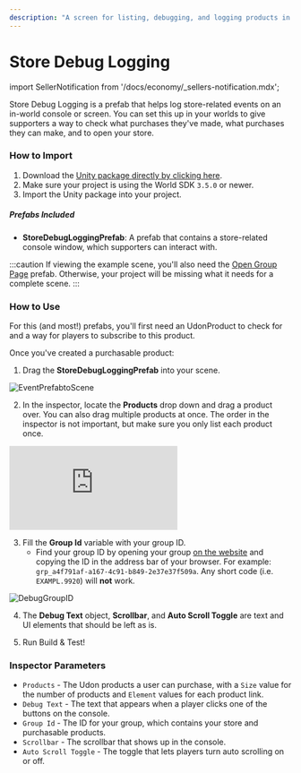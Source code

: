 ```yaml
---
description: "A screen for listing, debugging, and logging products in your world."
---
```


# Store Debug Logging

import SellerNotification from '/docs/economy/_sellers-notification.mdx';

<SellerNotification/>

Store Debug Logging is a prefab that helps log store-related events on an in-world console or screen. You can set this up in your worlds to give supporters a way to check what purchases they've made, what purchases they can make, and to open your store.

### How to Import
1. Download the [Unity package directly by clicking here](https://cdn.sanity.io/files/yvg0vlb9/production/44219d76aa08adb0b6511e37891a0011f40e8dcb.unitypackage).
2. Make sure your project is using the World SDK `3.5.0` or newer. 
3. Import the Unity package into your project.

##### Prefabs Included
* **StoreDebugLoggingPrefab**: A prefab that contains a store-related console window, which supporters can interact with.

:::caution
If viewing the example scene, you'll also need the [Open Group Page](/economy/sdk/examples/open-group-page) prefab. Otherwise, your project will be missing what it needs for a complete scene.
:::

### How to Use

For this (and most!) prefabs, you'll first need an UdonProduct to check for and a way for players to subscribe to this product. 

Once you've created a purchasable product:

1. Drag the **StoreDebugLoggingPrefab** into your scene.

![EventPrefabtoScene](/img/economy/examples/DebugLogging_AddToScene.png "Dragging the prefab into scene.")

2. In the inspector, locate the **Products** drop down and drag a product over. You can also drag multiple products at once. The order in the inspector is not important, but make sure you only list each product once. 

<div class="video-container">
    <iframe src="https://assets.vrchat.com/videos/docs/DebugLogging_AddProduct.mp4" title="Overhead Indicator" frameborder="0" allow="encrypted-media; gyroscope; web-share" allowfullscreen></iframe>
</div>

3. Fill the **Group Id** variable with your group ID. 
   -   Find your group ID by opening your group [on the website](https://vrchat.com/home/groups) and copying the ID in the address bar of your browser. For example: `grp_a4f791af-a167-4c91-b849-2e37e37f509a`. Any short code (i.e. `EXAMPL.9920`) will **not** work.

![DebugGroupID](/img/economy/examples/DebugLogging_GroupId.png "Adding your Group ID.")

4. The **Debug Text** object, **Scrollbar**, and **Auto Scroll Toggle** are text and UI elements that should be left as is.

5. Run Build & Test!

### Inspector Parameters

* `Products` - The Udon products a user can purchase, with a `Size` value for the number of products and `Element` values for each product link.
* `Debug Text` - The text that appears when a player clicks one of the buttons on the console.
* `Group Id` - The ID for your group, which contains your store and purchasable products.
* `Scrollbar` - The scrollbar that shows up in the console.
* `Auto Scroll Toggle` - The toggle that lets players turn auto scrolling on or off.
